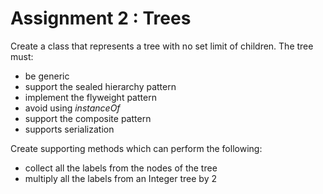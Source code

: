 # Assignment 2 : Trees

Create a class that represents a tree with no set limit of children. The tree must:
- be generic
- support the sealed hierarchy pattern
- implement the flyweight pattern
- avoid using *instanceOf*
- support the composite pattern
- supports serialization

Create supporting methods which can perform the following:
- collect all the labels from the nodes of the tree
- multiply all the labels from an Integer tree by 2
